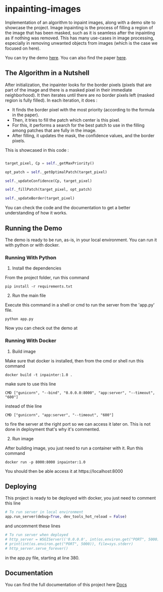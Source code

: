 # inpainting-images

Implementation of an algorithm to inpaint images, along with a demo site to showcase the project. 
Image inpainting is the process of filling a region of the image that has been masked, such as it is seamless after the inpainting as if nothing was removed.
This has many use-cases in image processing, especially in removing unwanted objects from images (which is the case we focused on here).

You can try the demo [here](https://the-inpainter.herokuapp.com/).
You can also find the paper [here](https://www.irisa.fr/vista/Papers/2004_ip_criminisi.pdf).

## The Algorithm in a Nutshell

After initialization, the inpainter looks for the border pixels (pixels that are part of the image and there is a masked pixel in their immediate neighborhood).
It then iterates until there are no border pixels left (masked region is fully filled).
In each iteration, it does :

- It finds the border pixel with the most priority (according to the formula in the paper).
- Then, it tries to fill the patch which center is this pixel. 
- For this, it performs a search for the best patch to use in the filling among patches that are fully in the image.
- After filling, it updates the mask, the confidence values, and the border pixels.
    
This is showcased in this code :
```python

target_pixel, Cp = self._getMaxPriority()

opt_patch = self._getOptimalPatch(target_pixel)

self._updateConfidence(Cp, target_pixel)

self._fillPatch(target_pixel, opt_patch)

self._updateBorder(target_pixel)

```

You can check the code and the documentation to get a better understanding of how it works.


## Running the Demo

The demo is ready to be run, as-is, in your local environment. You can run it with python or with docker. 

### Running With Python

1. Install the dependencies

From the project folder, run this command
```shell
pip install -r requirements.txt
```

2. Run the main file

Execute this command in a shell or cmd to run the server from the 'app.py' file.
```shell
python app.py
```
Now you can check out the demo at 

### Running With Docker

1. Build image

Make sure that docker is installed, then from the cmd or shell run this command
```shell
docker build -t inpainter:1.0 .
```

make sure to use this line 
```docker
CMD ["gunicorn", "--bind", "0.0.0.0:8000", "app:server", "--timeout", "600"]
```
instead of thie line 
```docker
CMD ["gunicorn", "app:server", "--timeout", "600"]
```

to fire the server at the right port so we can access it later on. This is not done in deployment that's why it's commented. 

2. Run image

After building image, you just need to run a container with it. Run this command
```shell
docker run -p 8000:8000 inpainter:1.0
```

You should then be able access it at https://localhost:8000

## Deploying

This project is ready to be deployed with docker, you just need to comment this line
```python
# To run server in local environment
app.run_server(debug=True, dev_tools_hot_reload = False)
```

and uncomment these lines
```python
# To run server when deployed
# http_server = WSGIServer(('0.0.0.0', int(os.environ.get("PORT", 5000))), server)
# print(int(os.environ.get("PORT", 5000)), file=sys.stderr)
# http_server.serve_forever()
```

in the app.py file, starting at line 380.

## Documentation

You can find the full documentation of this project here [Docs](https://taherromdhane.github.io/inpainting-images/)
